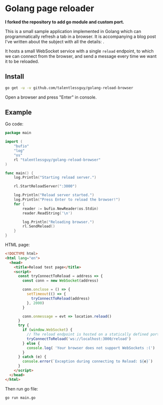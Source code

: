 # Golang page reloader

__I forked the repository to add go module and custom port.__

This is a small sample application implemented in Golang which can programmatically refresh a tab in a browser.
It is accompanying a blog post I've written about the subject with all the details: .

It hosts a small WebSocket service with a single `reload` endpoint, to which we can connect from the browser, and send a message every time we want it to be reloaded.

## Install

```sh
go get -u -v github.com/talentlessguy/golang-reload-browser
```

Open a browser and press "Enter" in console.

## Example

Go code:

```go
package main

import (
	"bufio"
	"log"
	"os"
	rl "talentlessguy/golang-reload-browser"
)

func main() {
	log.Println("Starting reload server.")

	rl.StartReloadServer(":3000")

	log.Println("Reload server started.")
	log.Println("Press Enter to reload the browser!")
	for {
		reader := bufio.NewReader(os.Stdin)
		reader.ReadString('\n')

		log.Println("Reloading browser.")
		rl.SendReload()
	}
}
```

HTML page:

```html
<!DOCTYPE html>
<html lang="en">
  <head>
    <title>Reload test page</title>
    <script>
      const tryConnectToReload = address => {
        const conn = new WebSocket(address)

        conn.onclose = () => {
          setTimeout(() => {
            tryConnectToReload(address)
          }, 2000)
        }

        conn.onmessage = evt => location.reload()
      }
      try {
        if (window.WebSocket) {
          // The reload endpoint is hosted on a statically defined port.
          tryConnectToReload('ws://localhost:3000/reload')
        } else {
          console.log( 'Your browser does not support WebSockets :(')
        }
      } catch (e) {
        console.error(`Exception during connecting to Reload: ${e}`)
      }
    </script>
  </head>
</html>
```

Then run go file:

```sh
go run main.go
```
